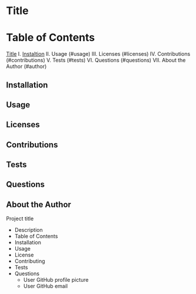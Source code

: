 # <a name=title></a> Title 


# Table of Contents

[Title](#title)
I. [Instaltion](#installation)
II. Usage (#usage)
III. Licenses (#licenses)
IV. Contributions (#contributions)
V. Tests (#tests)
VI. Questions (#questions)
VII. About the Author (#author)

## Installation

## Usage

## Licenses

## Contributions

## Tests

## Questions

## About the Author



Project title
* Description
* Table of Contents
* Installation
* Usage
* License
* Contributing
* Tests
* Questions
  * User GitHub profile picture
  * User GitHub email